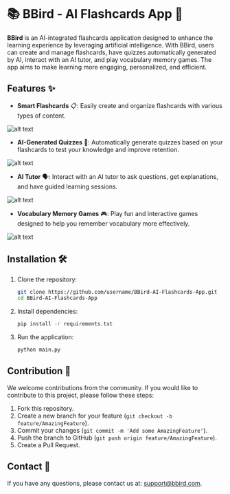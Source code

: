 # 📚 BBird - AI Flashcards App 🤖

**BBird** is an AI-integrated flashcards application designed to enhance the learning experience by leveraging artificial intelligence. With BBird, users can create and manage flashcards, have quizzes automatically generated by AI, interact with an AI tutor, and play vocabulary memory games. The app aims to make learning more engaging, personalized, and efficient.

## Features ✨

- **Smart Flashcards** 📋: Easily create and organize flashcards with various types of content.
  
![alt text](image.png)

- **AI-Generated Quizzes** 🧠: Automatically generate quizzes based on your flashcards to test your knowledge and improve retention.
  
![alt text](image-1.png)

- **AI Tutor** 🗣️: Interact with an AI tutor to ask questions, get explanations, and have guided learning sessions.
  
![alt text](image-2.png)

- **Vocabulary Memory Games** 🎮: Play fun and interactive games designed to help you remember vocabulary more effectively.
  
![alt text](image-3.png)

## Installation 🛠️

1. Clone the repository:
    ```bash
    git clone https://github.com/username/BBird-AI-Flashcards-App.git
    cd BBird-AI-Flashcards-App
    ```

2. Install dependencies:
    ```bash
    pip install -r requirements.txt
    ```

3. Run the application:
    ```bash
    python main.py
    ```

## Contribution 🤝

We welcome contributions from the community. If you would like to contribute to this project, please follow these steps:

1. Fork this repository.
2. Create a new branch for your feature (`git checkout -b feature/AmazingFeature`).
3. Commit your changes (`git commit -m 'Add some AmazingFeature'`).
4. Push the branch to GitHub (`git push origin feature/AmazingFeature`).
5. Create a Pull Request.

## Contact 📧

If you have any questions, please contact us at: support@bbird.com.
